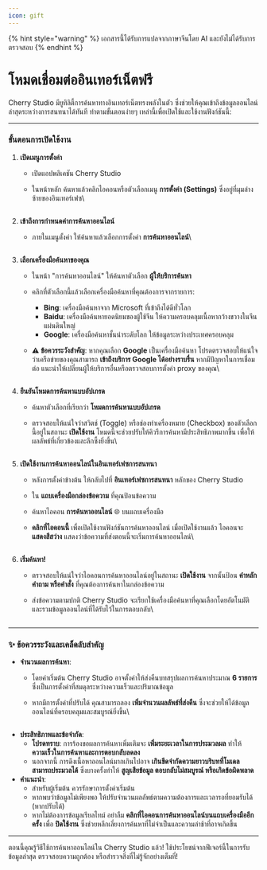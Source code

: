 ```yaml
---
icon: gift
---
```


{% hint style="warning" %}
เอกสารนี้ได้รับการแปลจากภาษาจีนโดย AI และยังไม่ได้รับการตรวจสอบ
{% endhint %}

# โหมดเชื่อมต่ออินเทอร์เน็ตฟรี

Cherry Studio มียูทิลิตี้การค้นหาทางอินเทอร์เน็ตทรงพลังในตัว ซึ่งช่วยให้คุณเข้าถึงข้อมูลออนไลน์ล่าสุดระหว่างการสนทนาได้ทันที ทำตามขั้นตอนง่ายๆ เหล่านี้เพื่อเปิดใช้และใช้งานฟังก์ชันนี้:

***

### ขั้นตอนการเปิดใช้งาน

1. **เปิดเมนูการตั้งค่า**
   * เปิดแอปพลิเคชัน Cherry Studio
   *   ในหน้าหลัก ค้นหาแล้วคลิกไอคอนหรือตัวเลือกเมนู **การตั้งค่า (Settings)** ซึ่งอยู่ที่มุมล่างซ้ายของอินเทอร์เฟซ\


       <figure><img src="../.gitbook/assets/Pasted image 20250416182458.png" alt=""><figcaption></figcaption></figure>
2. **เข้าถึงการกำหนดค่าการค้นหาออนไลน์**
   *   ภายในเมนูตั้งค่า ให้ค้นหาแล้วเลือกการตั้งค่า **การค้นหาออนไลน์**\


       <figure><img src="../.gitbook/assets/Pasted image 20250416182559.png" alt=""><figcaption></figcaption></figure>
3. **เลือกเครื่องมือค้นหาของคุณ**
   * ในหน้า "การค้นหาออนไลน์" ให้ค้นหาตัวเลือก **ผู้ให้บริการค้นหา**
   * คลิกที่ตัวเลือกนี้แล้วเลือกเครื่องมือค้นหาที่คุณต้องการจากรายการ:
     * **Bing**: เครื่องมือค้นหาจาก Microsoft ที่เข้าถึงได้ดีทั่วโลก
     * **Baidu**: เครื่องมือค้นหายอดนิยมของผู้ใช้จีน ให้ความครอบคลุมเนื้อหากว้างขวางในจีนแผ่นดินใหญ่
     * **Google**: เครื่องมือค้นหาชั้นนำระดับโลก ให้ข้อมูลระหว่างประเทศครอบคลุม
   *   **⚠️ ข้อควรระวังสำคัญ**: หากคุณเลือก **Google** เป็นเครื่องมือค้นหา โปรดตรวจสอบให้แน่ใจว่าเครือข่ายของคุณสามารถ **เข้าถึงบริการ Google ได้อย่างราบรื่น** หากมีปัญหาในการเชื่อมต่อ แนะนำให้เปลี่ยนผู้ให้บริการอื่นหรือตรวจสอบการตั้งค่า proxy ของคุณ\


       <figure><img src="../.gitbook/assets/Pasted image 20250416182637.png" alt=""><figcaption></figcaption></figure>
4. **ยืนยันโหมดการค้นหาแบบอัปเกรด**
   * ค้นหาตัวเลือกที่เรียกว่า **โหมดการค้นหาแบบอัปเกรด**
   *   ตรวจสอบให้แน่ใจว่าสวิตช์ (Toggle) หรือช่องทำเครื่องหมาย (Checkbox) ของตัวเลือกนี้อยู่ในสถานะ **เปิดใช้งาน** โหมดนี้จะช่วยปรับให้คิวรีการค้นหามีประสิทธิภาพมากขึ้น เพื่อให้ผลลัพธ์ที่เกี่ยวข้องและลึกซึ้งยิ่งขึ้น\


       <figure><img src="../.gitbook/assets/Pasted image 20250416182728.png" alt=""><figcaption></figcaption></figure>
5. **เปิดใช้งานการค้นหาออนไลน์ในอินเทอร์เฟซการสนทนา**
   * หลังการตั้งค่าข้างต้น ให้กลับไปที่ **อินเทอร์เฟซการสนทนา** หลักของ Cherry Studio
   * ใน **แถบเครื่องมือกล่องข้อความ** ที่คุณป้อนข้อความ
   * ค้นหาไอคอน **การค้นหาออนไลน์** 🌐 บนแถบเครื่องมือ
   *   **คลิกที่ไอคอนนี้** เพื่อเปิดใช้งานฟังก์ชันการค้นหาออนไลน์ เมื่อเปิดใช้งานแล้ว ไอคอนจะ **แสดงสีสว่าง** แสดงว่าข้อความที่ส่งตอนนี้จะเริ่มการค้นหาออนไลน์\


       <figure><img src="../.gitbook/assets/Pasted image 20250416182812.png" alt=""><figcaption></figcaption></figure>
6. **เริ่มค้นหา!**
   * ตรวจสอบให้แน่ใจว่าไอคอนการค้นหาออนไลน์อยู่ในสถานะ **เปิดใช้งาน** จากนั้นป้อน **คำหลัก คำถาม หรือคำสั่ง** ที่คุณต้องการค้นหาในกล่องข้อความ
   *   ส่งข้อความตามปกติ Cherry Studio จะเรียกใช้เครื่องมือค้นหาที่คุณเลือกโดยอัตโนมัติ และรวมข้อมูลออนไลน์ที่ได้รับไว้ในการตอบกลับ\


       <figure><img src="../.gitbook/assets/中美关税新动态.png" alt=""><figcaption></figcaption></figure>

***

### ✨ ข้อควรระวังและเคล็ดลับสำคัญ

* **จำนวนผลการค้นหา**:
  * โดยค่าเริ่มต้น Cherry Studio อาจตั้งค่าให้ส่งคืนบทสรุปผลการค้นหาประมาณ **6 รายการ** ซึ่งเป็นการตั้งค่าที่สมดุลระหว่างความเร็วและปริมาณข้อมูล
  *   หากมีการตั้งค่าที่ปรับได้ คุณสามารถลอง **เพิ่มจำนวนผลลัพธ์ที่ส่งคืน** ซึ่งจะช่วยให้ได้ข้อมูลออนไลน์ที่ครอบคลุมและสมบูรณ์ยิ่งขึ้น\


      <figure><img src="../.gitbook/assets/Pasted image 20250416184145.png" alt=""><figcaption></figcaption></figure>
* **ประสิทธิภาพและข้อจำกัด**:
  * **โปรดทราบ**: การร้องขอผลการค้นหาเพิ่มเติมจะ **เพิ่มระยะเวลาในการประมวลผล** ทำให้ **ความเร็วในการค้นหาและการตอบกลับลดลง**
  * นอกจากนี้ การดึงเนื้อหาออนไลน์มากเกินไปอาจ **เกินขีดจำกัดความยาวบริบทที่โมเดลสามารถประมวลได้** ซึ่งบางครั้งทำให้ **สูญเสียข้อมูล ตอบกลับไม่สมบูรณ์ หรือเกิดข้อผิดพลาด**
* **คำแนะนำ**:
  * สำหรับผู้เริ่มต้น ควรรักษาการตั้งค่าเริ่มต้น
  * หากพบว่าข้อมูลไม่เพียงพอ ให้ปรับจำนวนผลลัพธ์ตามความต้องการและเวลารอที่ยอมรับได้ (หากปรับได้)
  * หากไม่ต้องการข้อมูลเรียลไทม์ อย่าลืม **คลิกที่ไอคอนการค้นหาออนไลน์บนแถบเครื่องมืออีกครั้ง** เพื่อ **ปิดใช้งาน** ซึ่งช่วยหลีกเลี่ยงการค้นหาที่ไม่จำเป็นและความล่าช้าที่อาจเกิดขึ้น

***

ตอนนี้คุณรู้วิธีใช้การค้นหาออนไลน์ใน Cherry Studio แล้ว! ใช้ประโยชน์จากฟีเจอร์นี้ในการรับข้อมูลล่าสุด ตรวจสอบความถูกต้อง หรือสำรวจสิ่งที่ไม่รู้จักอย่างเต็มที่!